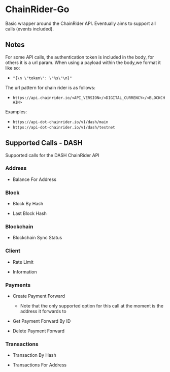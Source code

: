 # ChainRider-Go

Basic wrapper around the ChainRider API. Eventually aims to support all calls (events included).

## Notes

For some API calls, the authentication token is included in the body, for others it is a url param. When using a payload within the body,we format it like so:

* `"{\n \"token\": \"%s\"\n}"`

The url pattern for chain rider is as follows:

* `https://api.chainrider.io/<API_VERSION>/<DIGITAL_CURRENCY>/<BLOCKCHAIN>`

Examples:

* `https://api-dot-chainrider.io/v1/dash/main`
* `https://api-dot-chainrider.io/v1/dash/testnet`

## Supported Calls - DASH

Supported calls for the DASH ChainRider API

### Address

* Balance For Address

### Block

* Block By Hash

* Last Block Hash

### Blockchain

* Blockchain Sync Status

### Client

* Rate Limit

* Information

### Payments

* Create Payment Forward
  * Note that the only supported option for this call at the moment is the address it forwards to

* Get Payment Forward By ID

* Delete Payment Forward

### Transactions

* Transaction By Hash

* Transactions For Address